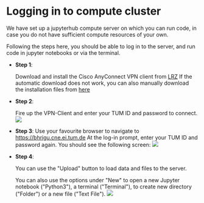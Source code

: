 # Logging in to compute cluster
  
  We have set up a jupyterhub compute server on which you can run code, in case you do not have sufficient compute resources of your own.
  
  Following the steps here, you should be able to log in to the server, and run code in jupyter notebooks or via the terminal.
  
  * **Step 1**:
  
    Download and install the Cisco AnyConnect VPN client from [LRZ](https://www.lrz.de/services/netz/mobil/vpn_en/anyconnect_en/)
    If the automatic download does not work, you can also manually download the installation files from [here](https://www.lrz.de/services/netz/mobil/vpnclient/)
    
    
  * **Step 2**:
    
    Fire up the VPN-Client and enter your TUM ID and password to connect.
    ![ ](.images/vpn.png)
    
    
  * **Step 3**:
    Use your favourite browser to navigate to https://bhrigu.cne.ei.tum.de
    At the log-in prompt, enter your TUM ID and password again.
    You should see the following screen:
    ![ ](.images/jupyterhub.png)
    
    
  * **Step 4**:
  
    You can use the "Upload" button to load data and files to the server.
    
    You can also use the options under "New" to open a new Jupyter notebook ("Python3"), a terminal ("Terminal"), to create new directory ("Folder") or a new file ("Text File").
    ![ ](.images/newoptions.png)
    
